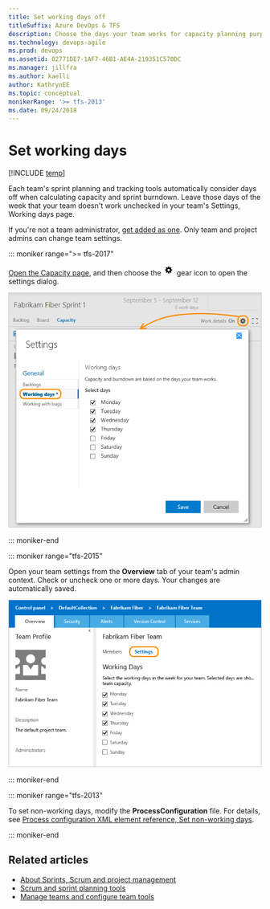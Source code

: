 ```yaml
---
title: Set working days off
titleSuffix: Azure DevOps & TFS 
description: Choose the days your team works for capacity planning purposes and when using sprint/scrum methods in  Azure Boards & Team Foundation Server   
ms.technology: devops-agile
ms.prod: devops
ms.assetid: 02771DE7-1AF7-46B1-AE4A-219351C570DC
ms.manager: jillfra
ms.author: kaelli
author: KathrynEE
ms.topic: conceptual
monikerRange: '>= tfs-2013'
ms.date: 09/24/2018
---
```


# Set working days  

[!INCLUDE [temp](../../boards/_shared/version-vsts-tfs-all-versions.md)]

Each team's sprint planning and tracking tools automatically consider days off when calculating capacity and sprint burndown. Leave those days of the week that your team doesn't work unchecked in your team's Settings, Working days page.  

If you're not a team administrator, [get added as one](add-team-administrator.md). Only team and project admins can change team settings.  

::: moniker range=">= tfs-2017"   
<a id="team-services-work-days" />  

[Open the Capacity page](../../boards/sprints/set-capacity.md), and then choose the ![ ](../../_img/icons/team-settings-gear-icon.png) gear icon to open the settings dialog. 

![Capacity page, Settings, Working days](../../boards/plans/_img/capacity-planning-open-team-settings-tfs-15.png)  

::: moniker-end  

::: moniker range="tfs-2015"   

<a  id="tfs-2015-work-days" />  

Open your team settings from the **Overview** tab of your team's admin context. Check or uncheck one or more days. Your changes are automatically saved. 

![Team settings page for default working days](../../boards/plans/_img/ALM_DS_WorkingDaysOff.png)  

::: moniker-end 


::: moniker range="tfs-2013" 

To set non-working days, modify the **ProcessConfiguration** file. For details, see [Process configuration XML element reference, Set non-working days](../../reference/xml/process-configuration-xml-element.md#weekend_days).  

::: moniker-end 

## Related articles
- [About Sprints, Scrum and project management](../../boards/sprints/scrum-overview.md) 
- [Scrum and sprint planning tools](../../boards/sprints/scrum-sprint-planning-tools.md)
- [Manage teams and configure team tools](manage-teams.md) 